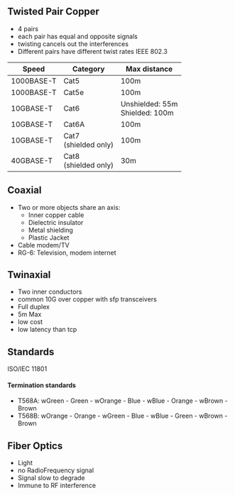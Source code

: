 ## Twisted Pair Copper
- 4 pairs
- each pair has equal and opposite signals
- twisting cancels out the interferences
- Different pairs have different twist rates
IEEE 802.3

| Speed | Category | Max distance |
| ---- | ---- | ---- |
| 1000BASE-T | Cat5 | 100m |
| 1000BASE-T | Cat5e | 100m |
| 10GBASE-T | Cat6 | Unshielded: 55m<br>Shielded: 100m |
| 10GBASE-T | Cat6A | 100m |
| 10GBASE-T | Cat7 <br>(shielded only) | 100m |
| 40GBASE-T | Cat8<br>(shielded only) | 30m |
## Coaxial
- Two or more objects share an axis:
	- Inner copper cable
	- Dielectric insulator
	- Metal shielding
	- Plastic Jacket
- Cable modem/TV
- RG-6: Television, modem internet

## Twinaxial
- Two inner conductors
- common 10G over copper with sfp transceivers 
- Full duplex
- 5m Max
- low cost
- low latency than tcp

## Standards
ISO/IEC 11801
#### Termination standards
- T568A: wGreen - Green - wOrange - Blue - wBlue - Orange - wBrown - Brown
- T568B: wOrange - Orange - wGreen - Blue - wBlue - Green - wBrown - Brown

## Fiber Optics
- Light
- no RadioFrequency signal
- Signal slow to degrade
- Immune to RF interference